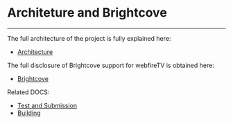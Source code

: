 # Architeture and Brightcove
-------

The full architecture of the project is fully explained here:

* [Architecture](./assets/architecture.md)

The full disclosure of Brightcove support for webfireTV is obtained here: 

* [Brightcove](./assets/brightcove.md)

Related DOCS:
* [Test and Submission](./assets/testing-and-submission.md)
* [Building](./assets/building.md)